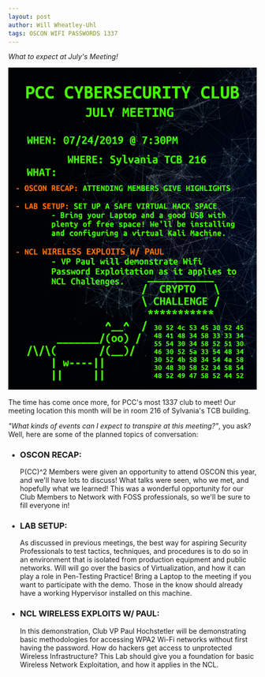 ```yaml
---
layout: post
author: Will Wheatley-Uhl
tags: OSCON WIFI PASSWORDS 1337
---
```


<em>What to expect at July's Meeting!</em>

![l33t H4x0Rz 0nLy!](/assets/images/07-24-19.jpg)<br>
<p>
The time has come once more, for PCC's most 1337 club to meet! Our meeting location this month will be in room 216 of Sylvania's TCB building.
</p>

<em>"What kinds of events can I expect to transpire at this meeting?"</em>, you ask? Well, here are some of the planned topics of conversation:

<ul>
  <li>
  <h3>OSCON RECAP:</h3>
    <p>P(CC)^2 Members were given an opportunity to attend OSCON this
    year, and we'll have lots to discuss! What talks were seen, who we met, and hopefully
    what we learned! This was a wonderful opportunity for our Club Members to Network
    with FOSS professionals, so we'll be sure to fill everyone in!</p>
  </li>
  <li>
    <h3>LAB SETUP:</h3>
    <p>As discussed in previous meetings, the best way for aspiring Security Professionals to test tactics, techniques, and procedures is to do so in an environment that is isolated from production equipment and public networks. Will will go over the basics of Virtualization, and how it can play a role in Pen-Testing Practice! Bring a Laptop to the meeting if you want to participate with the demo. Those in the know should already have a working Hypervisor installed on this machine.</p>
  </li>
  <li>
    <h3>NCL WIRELESS EXPLOITS W/ PAUL:</h3>
    <p>In this demonstration, Club VP Paul Hochstetler will be demonstrating basic methodologies for accessing WPA2 Wi-Fi networks without first having the password. How do hackers get access to unprotected Wireless Infrastructure? This Lab should give you a foundation for basic Wireless Network Exploitation, and how it applies in the NCL.</p>
  </li>
</ul>
